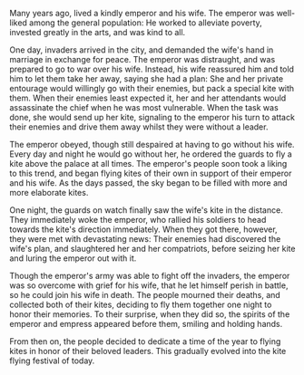 Many years ago, lived a kindly emperor and his wife. The emperor was well-liked among the general population: He worked to alleviate poverty, invested greatly in the arts, and was kind to all.
 
One day, invaders arrived in the city, and demanded the wife's hand in marriage in exchange for peace. The emperor was distraught, and was prepared to go to war over his wife. Instead, his wife reassured him and told him to let them take her away, saying she had a plan: She and her private entourage would willingly go with their enemies, but pack a special kite with them. When their enemies least expected it, her and her attendants would assassinate the chief when he was most vulnerable. When the task was done, she would send up her kite, signaling to the emperor his turn to attack their enemies and drive them away whilst they were without a leader.
 
The emperor obeyed, though still despaired at having to go without his wife. Every day and night he would go without her, he ordered the guards to fly a kite above the palace at all times. The emperor's people soon took a liking to this trend, and began flying kites of their own in support of their emperor and his wife. As the days passed, the sky began to be filled with more and more elaborate kites.
 
One night, the guards on watch finally saw the wife's kite in the distance. They immediately woke the emperor, who rallied his soldiers to head towards the kite's direction immediately. When they got there, however, they were met with devastating news: Their enemies had discovered the wife's plan, and slaughtered her and her compatriots, before seizing her kite and luring the emperor out with it.
 
Though the emperor's army was able to fight off the invaders, the emperor was so overcome with grief for his wife, that he let himself perish in battle, so he could join his wife in death. The people mourned their deaths, and collected both of their kites, deciding to fly them together one night to honor their memories. To their surprise, when they did so, the spirits of the emperor and empress appeared before them, smiling and holding hands.
 
From then on, the people decided to dedicate a time of the year to flying kites in honor of their beloved leaders. This gradually evolved into the kite flying festival of today.